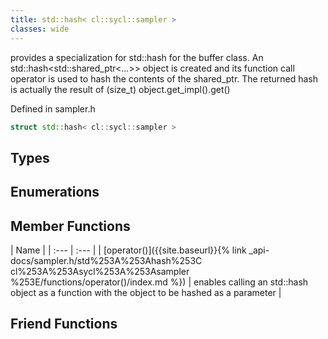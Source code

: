 ```yaml
---
title: std::hash< cl::sycl::sampler >
classes: wide
---
```



provides a specialization for std::hash for the buffer class. An std::hash<std::shared_ptr<...>> object is created and its function call operator is used to hash the contents of the shared_ptr. The returned hash is actually the result of (size_t) object.get_impl().get() 

Defined in sampler.h

```cpp
struct std::hash< cl::sycl::sampler >
```

## Types

## Enumerations

## Member Functions

  | Name |
| :--- | :--- |
| [operator()]({{site.baseurl}}{% link _api-docs/sampler.h/std%253A%253Ahash%253C cl%253A%253Asycl%253A%253Asampler %253E/functions/operator()/index.md %}) | enables calling an std::hash object as a function with the object to be hashed as a parameter  |


## Friend Functions

